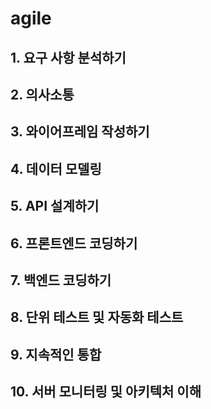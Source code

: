 # agile

## 1. 요구 사항 분석하기

## 2. 의사소통

## 3. 와이어프레임 작성하기

## 4. 데이터 모델링

## 5. API 설계하기

## 6. 프론트엔드 코딩하기

## 7. 백엔드 코딩하기

## 8. 단위 테스트 및 자동화 테스트

## 9. 지속적인 통합

## 10. 서버 모니터링 및 아키텍처 이해
